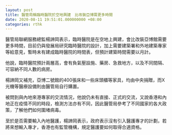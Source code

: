 ```yaml
---
layout: post
title: 醫管局稱臨時醫院於空地興建　比改裝亞博需更多時間
date: 2020-08-11 19:51:01.000000000 +08:00
categories: rthk
---
```


醫管局聯網服務總監楊諦岡表示，臨時醫院是在空地上興建，會比改裝亞博館需要更多時間，目前仍與發展局研究臨時醫院的設計，加上需要建築署和外地建築專家等給意見，暫時未有建成臨時醫院的時間表，但預計建築時間需要以月計。

他說，臨時醫院預計兩層高，會有負氣壓設施、藥房、急救地方，以及不同間隔、可容納不同人數的病房。

楊諦岡又補充，亞博二號館的400張床和一些床頭櫃等家具，均由中央捐贈，而X光機等醫療設備則由醫管局自行購置。

被問到與內地來港專家的交流情況，他說仍未有直接、正式的交流，又說香港和內地正在疫情不同的時段，檢測方法亦有不同，因此醫管局參考了不同國家的各大政策，了解他們如何圍堵病毒。

至於是否需要輸入內地醫護，楊諦岡表示，政府表示沒有引入醫護專才的計劃，若將來想輸入專才，香港也有監管機構，規定醫護要如何取得合適資格。
